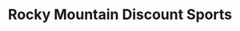 ---
title: "Rocky Mountain Discount Sports"
url: /gillette/rocky-mountain-discount-sports/
shop: Sport
---